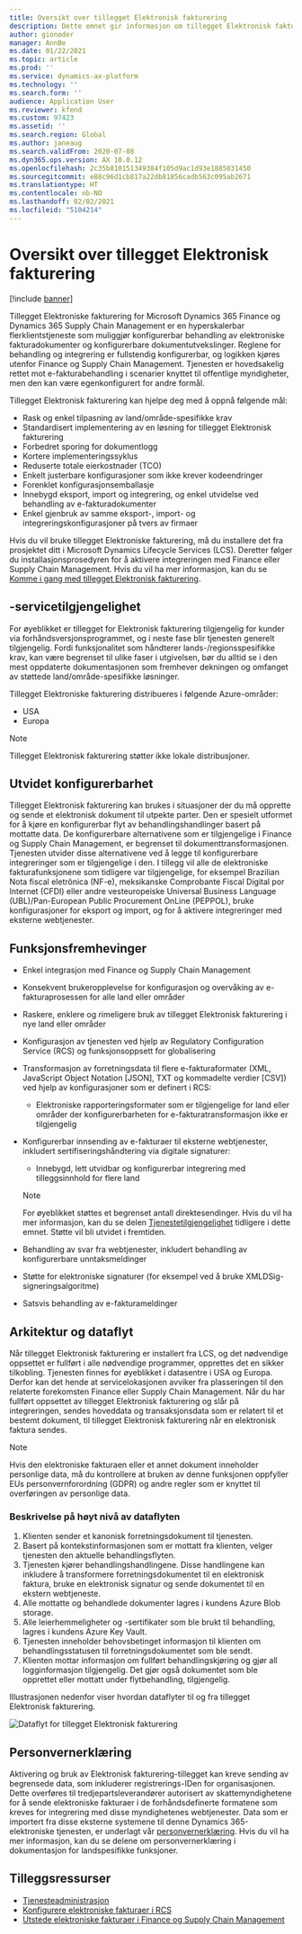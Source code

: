 ```yaml
---
title: Oversikt over tillegget Elektronisk fakturering
description: Dette emnet gir informasjon om tillegget Elektronisk fakturering i Microsoft Dynamics 365 Finance og Dynamics 365 Supply Chain Management.
author: gionoder
manager: AnnBe
ms.date: 01/22/2021
ms.topic: article
ms.prod: ''
ms.service: dynamics-ax-platform
ms.technology: ''
ms.search.form: ''
audience: Application User
ms.reviewer: kfend
ms.custom: 97423
ms.assetid: ''
ms.search.region: Global
ms.author: janeaug
ms.search.validFrom: 2020-07-08
ms.dyn365.ops.version: AX 10.0.12
ms.openlocfilehash: 2c35b810151349384f105d9ac1d93e1885031450
ms.sourcegitcommit: e88c96d1cb817a22db81856cadb563c095ab2671
ms.translationtype: HT
ms.contentlocale: nb-NO
ms.lasthandoff: 02/02/2021
ms.locfileid: "5104214"
---
```

# <a name="electronic-invoicing-add-on-overview"></a>Oversikt over tillegget Elektronisk fakturering

[!include [banner](../includes/banner.md)]

Tillegget Elektroniske fakturering for Microsoft Dynamics 365 Finance og Dynamics 365 Supply Chain Management er en hyperskalerbar flerklientstjeneste som muliggjør konfigurerbar behandling av elektroniske fakturadokumenter og konfigurerbare dokumentutvekslinger. Reglene for behandling og integrering er fullstendig konfigurerbar, og logikken kjøres utenfor Finance og Supply Chain Management. Tjenesten er hovedsakelig rettet mot e-fakturabehandling i scenarier knyttet til offentlige myndigheter, men den kan være egenkonfigurert for andre formål.

Tillegget Elektronisk fakturering kan hjelpe deg med å oppnå følgende mål:

- Rask og enkel tilpasning av land/område-spesifikke krav
- Standardisert implementering av en løsning for tillegget Elektronisk fakturering
- Forbedret sporing for dokumentlogg
- Kortere implementeringssyklus
- Reduserte totale eierkostnader (TCO)
- Enkelt justerbare konfigurasjoner som ikke krever kodeendringer
- Forenklet konfigurasjonsemballasje
- Innebygd eksport, import og integrering, og enkel utvidelse ved behandling av e-fakturadokumenter
- Enkel gjenbruk av samme eksport-, import- og integreringskonfigurasjoner på tvers av firmaer

Hvis du vil bruke tillegget Elektroniske fakturering, må du installere det fra prosjektet ditt i Microsoft Dynamics Lifecycle Services (LCS). Deretter følger du installasjonsprosedyren for å aktivere integreringen med Finance eller Supply Chain Management. Hvis du vil ha mer informasjon, kan du se [Komme i gang med tillegget Elektronisk fakturering](e-invoicing-get-started.md).

## <a name="service-availability"></a><a name="availability"></a>-servicetilgjengelighet

For øyeblikket er tillegget for Elektronisk fakturering tilgjengelig for kunder via forhåndsversjonsprogrammet, og i neste fase blir tjenesten generelt tilgjengelig. Fordi funksjonalitet som håndterer lands-/regionsspesifikke krav, kan være begrenset til ulike faser i utgivelsen, bør du alltid se i den mest oppdaterte dokumentasjonen som fremhever dekningen og omfanget av støttede land/område-spesifikke løsninger.

Tillegget Elektroniske fakturering distribueres i følgende Azure-områder:

- USA
- Europa

> [!NOTE]
> Tillegget Elektronisk fakturering støtter ikke lokale distribusjoner.

## <a name="extended-configurability"></a>Utvidet konfigurerbarhet

Tillegget Elektronisk fakturering kan brukes i situasjoner der du må opprette og sende et elektronisk dokument til utpekte parter. Den er spesielt utformet for å kjøre en konfigurerbar flyt av behandlingshandlinger basert på mottatte data. De konfigurerbare alternativene som er tilgjengelige i Finance og Supply Chain Management, er begrenset til dokumenttransformasjonen. Tjenesten utvider disse alternativene ved å legge til konfigurerbare integreringer som er tilgjengelige i den. I tillegg vil alle de elektroniske fakturafunksjonene som tidligere var tilgjengelige, for eksempel Brazilian Nota fiscal eletrônica (NF-e), meksikanske Comprobante Fiscal Digital por Internet (CFDI) eller andre vesteuropeiske Universal Business Language (UBL)/Pan-European Public Procurement OnLine (PEPPOL), bruke konfigurasjoner for eksport og import, og for å aktivere integreringer med eksterne webtjenester.

## <a name="feature-highlights"></a>Funksjonsfremhevinger

- Enkel integrasjon med Finance og Supply Chain Management
- Konsekvent brukeropplevelse for konfigurasjon og overvåking av e-fakturaprosessen for alle land eller områder
- Raskere, enklere og rimeligere bruk av tillegget Elektronisk fakturering i nye land eller områder
- Konfigurasjon av tjenesten ved hjelp av Regulatory Configuration Service (RCS) og funksjonsoppsett for globalisering
- Transformasjon av forretningsdata til flere e-fakturaformater (XML, JavaScript Object Notation \[JSON\], TXT og kommadelte verdier \[CSV\]) ved hjelp av konfigurasjoner som er definert i RCS:

    - Elektroniske rapporteringsformater som er tilgjengelige for land eller områder der konfigurerbarheten for e-fakturatransformasjon ikke er tilgjengelig

- Konfigurerbar innsending av e-fakturaer til eksterne webtjenester, inkludert sertifiseringshåndtering via digitale signaturer:

    - Innebygd, lett utvidbar og konfigurerbar integrering med tilleggsinnhold for flere land

    > [!NOTE]
    > For øyeblikket støttes et begrenset antall direktesendinger. Hvis du vil ha mer informasjon, kan du se delen [Tjenestetilgjengelighet](#availability) tidligere i dette emnet. Støtte vil bli utvidet i fremtiden.

- Behandling av svar fra webtjenester, inkludert behandling av konfigurerbare unntaksmeldinger
- Støtte for elektroniske signaturer (for eksempel ved å bruke XMLDSig-signeringsalgoritme)
- Satsvis behandling av e-fakturameldinger

## <a name="architecture-and-data-flow"></a>Arkitektur og dataflyt

Når tillegget Elektronisk fakturering er installert fra LCS, og det nødvendige oppsettet er fullført i alle nødvendige programmer, opprettes det en sikker tilkobling. Tjenesten finnes for øyeblikket i datasentre i USA og Europa. Derfor kan det hende at servicelokasjonen avviker fra plasseringen til den relaterte forekomsten Finance eller Supply Chain Management. Når du har fullført oppsettet av tillegget Elektronisk fakturering og slår på integreringen, sendes hoveddata og transaksjonsdata som er relatert til et bestemt dokument, til tillegget Elektronisk fakturering når en elektronisk faktura sendes.

> [!NOTE]
> Hvis den elektroniske fakturaen eller et annet dokument inneholder personlige data, må du kontrollere at bruken av denne funksjonen oppfyller EUs personvernforordning (GDPR) og andre regler som er knyttet til overføringen av personlige data.

### <a name="high-level-description-of-the-data-flow"></a>Beskrivelse på høyt nivå av dataflyten

1. Klienten sender et kanonisk forretningsdokument til tjenesten.
2. Basert på kontekstinformasjonen som er mottatt fra klienten, velger tjenesten den aktuelle behandlingsflyten.
3. Tjenesten kjører behandlingshandlingene. Disse handlingene kan inkludere å transformere forretningsdokumentet til en elektronisk faktura, bruke en elektronisk signatur og sende dokumentet til en ekstern webtjeneste.
4. Alle mottatte og behandlede dokumenter lagres i kundens Azure Blob storage.
5. Alle leierhemmeligheter og -sertifikater som ble brukt til behandling, lagres i kundens Azure Key Vault.
6. Tjenesten inneholder behovsbetinget informasjon til klienten om behandlingsstatusen til forretningsdokumentet som ble sendt.
7. Klienten mottar informasjon om fullført behandlingskjøring og gjør all logginformasjon tilgjengelig. Det gjør også dokumentet som ble opprettet eller mottatt under flytbehandling, tilgjengelig.

Illustrasjonen nedenfor viser hvordan dataflyter til og fra tillegget Elektronisk fakturering.

![Dataflyt for tillegget Elektronisk fakturering](media/e-invoicing-service-data-flow-diagram-overview.png)

## <a name="privacy-notice"></a>Personvernerklæring
Aktivering og bruk av Elektronisk fakturering-tillegget kan kreve sending av begrensede data, som inkluderer registrerings-IDen for organisasjonen. Dette overføres til tredjepartsleverandører autorisert av skattemyndighetene for å sende elektroniske fakturaer i de forhåndsdefinerte formatene som kreves for integrering med disse myndighetenes webtjenester. Data som er importert fra disse eksterne systemene til denne Dynamics 365-elektroniske tjenesten, er underlagt vår [personvernerklæring](https://go.microsoft.com/fwlink/?LinkId=512132). Hvis du vil ha mer informasjon, kan du se delene om personvernerklæring i dokumentasjon for landspesifikke funksjoner.

## <a name="additional-resources"></a>Tilleggsressurser
- [Tjenesteadministrasjon](e-invoicing-service-administration.md)
- [Konfigurere elektroniske fakturaer i RCS](e-invoicing-configuration-rcs.md)
- [Utstede elektroniske fakturaer i Finance og Supply Chain Management](e-invoicing-issuing-electronic-invoices-finance-supply-chain-management.md)
